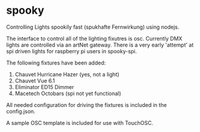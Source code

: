 spooky
======

Controlling Lights spookily fast (spukhafte Fernwirkung) using nodejs.

The interface to control all of the lighting fixutres is osc. Currently DMX lights are controlled via an artNet gateway. There is a very early 'attempt' at spi driven lights for raspberry pi users in spooky-spi.

The following fixtures have been added:

1. Chauvet Hurricane Hazer (yes, not a light)
2. Chauvet Vue 6.1
3. Eliminator ED15 Dimmer
4. Macetech Octobars (spi not yet functional)

All needed configuration for driving the fixtures is included in the config.json.

A sample OSC template is included for use with TouchOSC. 
